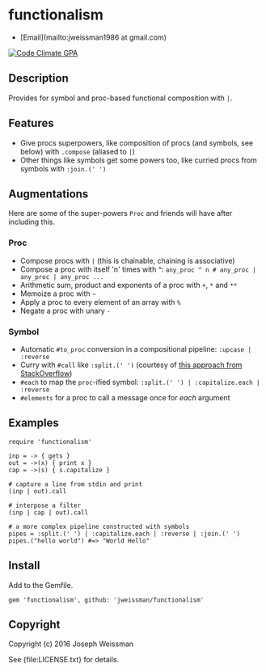 # functionalism

* [Email](mailto:jweissman1986 at gmail.com)

[![Code Climate GPA](https://codeclimate.com/github/jweissman/functionalism/badges/gpa.svg)](https://codeclimate.com/github/jweissman/functionalism)

## Description

Provides for symbol and proc-based functional composition with `|`.

## Features

  - Give procs superpowers, like composition of procs (and symbols, see below) with `.compose` (aliased to `|`)
  - Other things like symbols get some powers too, like curried procs from symbols with `:join.(' ')`

## Augmentations

Here are some of the super-powers `Proc` and friends will have after including this.

### Proc

  - Compose procs with `|` (this is chainable, chaining is associative)
  - Compose a proc with itself 'n' times with ^: `any_proc ^ n # any_proc | any_proc | any_proc ...`
  - Arithmetic sum, product and exponents of a proc with `+`, `*` and `**`
  - Memoize a proc with `~`
  - Apply a proc to every element of an array with `%`
  - Negate a proc with unary `-`

### Symbol

  - Automatic `#to_proc` conversion in a compositional pipeline: `:upcase | :reverse`
  - Curry with `#call` like `:split.(' ')` (courtesy of [this approach from StackOverflow](http://stackoverflow.com/questions/23695653/can-you-supply-arguments-to-the-mapmethod-syntax-in-ruby))
  - `#each` to map the `proc`-ified symbol: `:split.(' ') | :capitalize.each | :reverse`
  - `#elements` for a proc to call a message once for *each* argument

## Examples

    require 'functionalism'

    inp = -> { gets }
    out = ->(x) { print x }
    cap = ->(s) { s.capitalize }

    # capture a line from stdin and print
    (inp | out).call

    # interpose a filter
    (inp | cap | out).call

    # a more complex pipeline constructed with symbols
    pipes = :split.(' ') | :capitalize.each | :reverse | :join.(' ')
    pipes.("hello world") #=> "World Hello"

## Install

  Add to the Gemfile.

    gem 'functionalism', github: 'jweissman/functionalism'

## Copyright

Copyright (c) 2016 Joseph Weissman

See {file:LICENSE.txt} for details.
